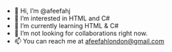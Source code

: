 - 👋 Hi, I’m @afeefahj
- 👀 I’m interested in HTML and C#
- 🌱 I’m currently learning HTML & C#
- 💞️ I’m not looking for collaborations right now.
- 📫 You can reach me at afeefahlondon@gmail.com

<!---
afeefahj/afeefahj is a ✨ special ✨ repository because its `README.md` (this file) appears on your GitHub profile.
You can click the Preview link to take a look at your changes.
--->
